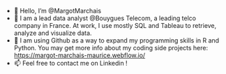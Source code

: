 - 👋 Hello, I’m @MargotMarchais
- 👀 I am a lead data analyst @Bouygues Telecom, a leading telco company in France. At work, I use mostly SQL and Tableau to retrieve, analyze and visualize data.
- 🌱 I am using Github as a way to expand my programming skills in R and Python. You may get more info about my coding side projects here: https://margot-marchais-maurice.webflow.io/
- 📫 Feel free to contact me on Linkedin !

<!---
MargotMarchais/MargotMarchais is a ✨ special ✨ repository because its `README.md` (this file) appears on your GitHub profile.
You can click the Preview link to take a look at your changes.
--->
